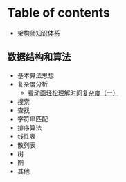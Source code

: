 # Table of contents

* [架构师知识体系](README.md)

## 数据结构和算法

* 基本算法思想
* 复杂度分析
  * [看动画轻松理解时间复杂度（一）](data-structure-and-algorithm/complexity/看动画轻松理解时间复杂度（一）.md)
* 搜索
* 查找
* 字符串匹配
* 排序算法
* 线性表
* 散列表
* 树
* 图
* 其他

